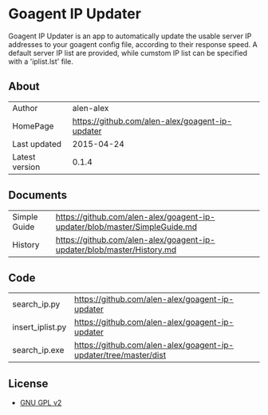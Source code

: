 Goagent IP Updater
======================================
Goagent IP Updater is an app to automatically update the usable server IP addresses to your goagent config file, according to their response speed.
A default server IP list are provided, while cumstom IP list can be specified with a 'iplist.lst' file.

## About
|    |   |
| --------   | :----  |
| Author | alen-alex |
| HomePage | https://github.com/alen-alex/goagent-ip-updater |
| Last updated | 2015-04-24 |
| Latest version | 0.1.4 |

## Documents
|    |   |
| --------   | :----  |
| Simple Guide | https://github.com/alen-alex/goagent-ip-updater/blob/master/SimpleGuide.md |
| History | https://github.com/alen-alex/goagent-ip-updater/blob/master/History.md |

## Code
| | |
| --------   | :----  |
| search_ip.py | https://github.com/alen-alex/goagent-ip-updater |
| insert_iplist.py | https://github.com/alen-alex/goagent-ip-updater |
| search_ip.exe | https://github.com/alen-alex/goagent-ip-updater/tree/master/dist |

## License
 * [GNU GPL v2](http://www.gnu.org/licenses/old-licenses/gpl-2.0.html)